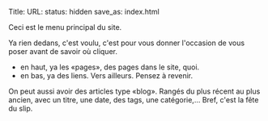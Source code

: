 Title: 
URL:
status: hidden
save_as: index.html

Ceci est le menu principal du site.

Ya rien dedans, c'est voulu, c'est pour vous donner l'occasion de vous poser avant de savoir où cliquer.

- en haut, ya les «pages», des pages dans le site, quoi.
- en bas, ya des liens. Vers ailleurs. Pensez à revenir.

On peut aussi avoir des articles type «blog». Rangés du plus récent au plus ancien, avec un titre, une date, des tags, une catégorie,… Bref, c'est la fête du slip.
